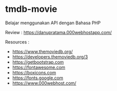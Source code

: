 # tmdb-movie
Belajar menggunakan API dengan Bahasa PHP

Review : https://danupratama.000webhostapp.com/

Resources :
- https://www.themoviedb.org/
- https://developers.themoviedb.org/3
- https://getbootstrap.com
- https://fontawesome.com
- https://boxicons.com
- https://fonts.google.com
- https://www.000webhost.com/

